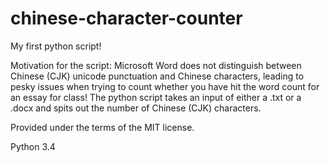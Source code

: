 chinese-character-counter
=========================

My first python script! 

Motivation for the script: Microsoft Word does not distinguish between Chinese (CJK) unicode punctuation and Chinese characters, leading to pesky issues when trying to count whether you have hit the word count for an essay for class! The python script takes an input of either a .txt or a .docx and spits out the number of Chinese (CJK) characters.

Provided under the terms of the MIT license. 

Python 3.4
